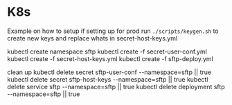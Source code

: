 # K8s

Example on how to setup 
if setting up for prod run `./scripts/keygen.sh` to create new keys and replace whats in secret-host-keys.yml

kubectl create namespace sftp
kubectl create -f secret-user-conf.yml
kubectl create -f secret-host-keys.yml
kubectl create -f sftp-deploy.yml

clean up
kubectl delete secret sftp-user-conf --namespace=sftp || true
kubectl delete secret sftp-host-keys --namespace=sftp || true
kubectl delete service sftp --namespace=sftp || true
kubectl delete deployment sftp --namespace=sftp || true